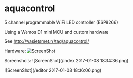 # aquacontrol
5 channel programmable WiFi LED controller (ESP8266)

Using a Wemos D1 mini MCU and custom hardware

See http://wasietsmet.nl/tag/aquacontrol/

Hardware:
![ScreenShot](http://wasietsmet.nl/wp-content/uploads/2016/11/OLEDflash1.jpg)

Screenshots:
![ScreenShot](/index 2017-01-08 18:34:36.png)

![ScreenShot](/editor 2017-01-08 18:36:06.png)
